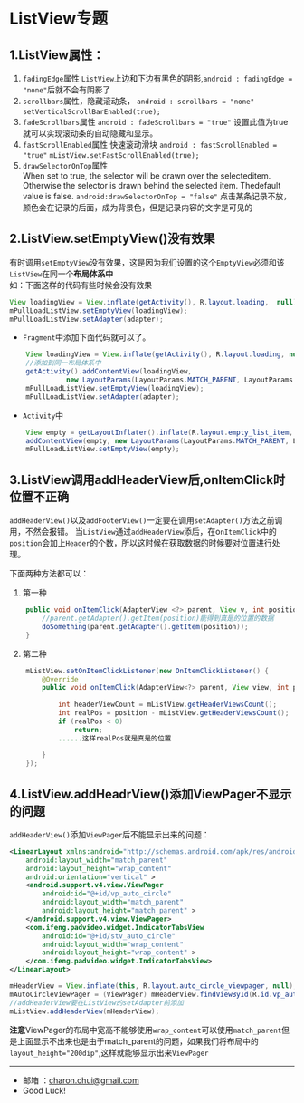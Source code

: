 ListView专题
===

1.ListView属性：
---

1. `fadingEdge`属性
`ListView`上边和下边有黑色的阴影,`android : fadingEdge = "none"`后就不会有阴影了
2. `scrollbars`属性，隐藏滚动条，
`android : scrollbars = "none"`
`setVerticalScrollBarEnabled(true);`
3. `fadeScrollbars`属性
`android : fadeScrollbars = "true"`
设置此值为true就可以实现滚动条的自动隐藏和显示。
4. `fastScrollEnabled`属性
快速滚动滑块 
`android : fastScrollEnabled = "true"` 
`mListView.setFastScrollEnabled(true);`
5. `drawSelectorOnTop`属性    
When set to true, the selector will be drawn over the selecteditem. Otherwise the selector is drawn behind the selected item. Thedefault value is false.
`android:drawSelectorOnTop = "false"` 点击某条记录不放，颜色会在记录的后面，成为背景色，但是记录内容的文字是可见的

2.ListView.setEmptyView()没有效果
---

有时调用`setEmptyView`没有效果，这是因为我们设置的这个`EmptyView`必须和该`ListView`在同一个**布局体系中**    
如：下面这样的代码有些时候会没有效果
```java
View loadingView = View.inflate(getActivity(), R.layout.loading,  null); 
mPullLoadListView.setEmptyView(loadingView);          
mPullLoadListView.setAdapter(adapter);
```
- `Fragment`中添加下面代码就可以了。         
```java
    View loadingView = View.inflate(getActivity(), R.layout.loading, null);
    //添加到同一布局体系中
    getActivity().addContentView(loadingView,
    		  new LayoutParams(LayoutParams.MATCH_PARENT, LayoutParams.MATCH_PARENT ));
    mPullLoadListView.setEmptyView(loadingView);
    mPullLoadListView.setAdapter(adapter);
```

- `Activity`中
```java
    View empty = getLayoutInflater().inflate(R.layout.empty_list_item, null, false);
    addContentView(empty, new LayoutParams(LayoutParams.MATCH_PARENT, LayoutParams.MATCH_PARENT));
    mPullLoadListView.setEmptyView(empty);
```
 
3.ListView调用addHeaderView后,onItemClick时位置不正确
---

`addHeaderView()`以及`addFooterView()`一定要在调用`setAdapter()`方法之前调用，不然会报错。
当`ListView`通过`addHeaderView`添后，在o`nItemClick`中的`position`会加上`Header`的个数，所以这时候在获取数据的时候要对位置进行处理。

下面两种方法都可以：    

1. 第一种
```java
    public void onItemClick(AdapterView <?> parent, View v, int position, long id) {
        //parent.getAdapter().getItem(position)能得到真是的位置的数据
        doSomething(parent.getAdapter().getItem(position));
    }
```

2. 第二种
```java
    mListView.setOnItemClickListener(new OnItemClickListener() {
    	@Override
    	public void onItemClick(AdapterView<?> parent, View view, int position, long id) {
    		
    		int headerViewCount = mListView.getHeaderViewsCount();
    		int realPos = position - mListView.getHeaderViewsCount();
    		if (realPos < 0)
    			return;
    		......这样realPos就是真是的位置
    		
    	}
    });
```

4.ListView.addHeadrView()添加ViewPager不显示的问题
---

`addHeaderView()`添加`ViewPager`后不能显示出来的问题：
```xml
<LinearLayout xmlns:android="http://schemas.android.com/apk/res/android"
    android:layout_width="match_parent"
    android:layout_height="wrap_content"
    android:orientation="vertical" >
    <android.support.v4.view.ViewPager
        android:id="@+id/vp_auto_circle"
        android:layout_width="match_parent"
        android:layout_height="match_parent" >
    </android.support.v4.view.ViewPager>
    <com.ifeng.padvideo.widget.IndicatorTabsView
        android:id="@+id/stv_auto_circle"
        android:layout_width="wrap_content"
        android:layout_height="wrap_content" >
    </com.ifeng.padvideo.widget.IndicatorTabsView>
</LinearLayout>
```
```java
mHeaderView = View.inflate(this, R.layout.auto_circle_viewpager, null);
mAutoCircleViewPager = (ViewPager) mHeaderView.findViewById(R.id.vp_auto_circle);
//addHeaderView要在ListView的setAdapter前添加            
mListView.addHeaderView(mHeaderView);
```
**注意**ViewPager的布局中宽高不能够使用`wrap_content`可以使用`match_parent`但是上面显示不出来也是由于match_parent的问题，如果我们将布局中的`layout_height="200dip"`,这样就能够显示出来`ViewPager`
 
------------------------------------------

- 邮箱 ：charon.chui@gmail.com  
- Good Luck! 
